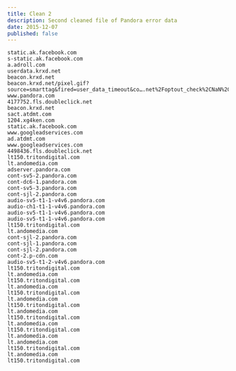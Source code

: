```yaml
---
title: Clean 2
description: Second cleaned file of Pandora error data
date: 2015-12-07
published: false
---
```

    static.ak.facebook.com
    s-static.ak.facebook.com
    a.adroll.com
    userdata.krxd.net
    beacon.krxd.net
    beacon.krxd.net/pixel.gif?source=smarttag&fired=user_data_timeout&co….net%2Foptout_check%2CNaN%2C%2F%2Fuserdata.krxd.net
    www.pandora.com
    4177752.fls.doubleclick.net
    beacon.krxd.net
    sact.atdmt.com
    1204.xg4ken.com
    static.ak.facebook.com
    www.googleadservices.com
    ad.atdmt.com
    www.googleadservices.com
    4498436.fls.doubleclick.net
    lt150.tritondigital.com
    lt.andomedia.com
    adserver.pandora.com
    cont-sv5-2.pandora.com
    cont-dc6-1.pandora.com
    cont-sv5-3.pandora.com
    cont-sjl-2.pandora.com
    audio-sv5-t1-1-v4v6.pandora.com
    audio-ch1-t1-1-v4v6.pandora.com
    audio-sv5-t1-1-v4v6.pandora.com
    audio-sv5-t1-1-v4v6.pandora.com
    lt150.tritondigital.com
    lt.andomedia.com
    cont-sjl-2.pandora.com
    cont-sjl-1.pandora.com
    cont-sjl-2.pandora.com
    cont-2.p-cdn.com
    audio-sv5-t1-2-v4v6.pandora.com
    lt150.tritondigital.com
    lt.andomedia.com
    lt150.tritondigital.com
    lt.andomedia.com
    lt150.tritondigital.com
    lt.andomedia.com
    lt150.tritondigital.com
    lt.andomedia.com
    lt150.tritondigital.com
    lt.andomedia.com
    lt150.tritondigital.com
    lt.andomedia.com
    lt.andomedia.com
    lt150.tritondigital.com
    lt.andomedia.com
    lt150.tritondigital.com
